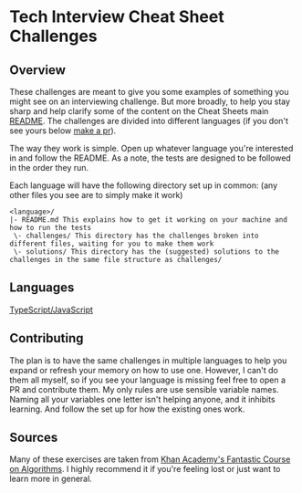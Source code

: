# Tech Interview Cheat Sheet Challenges
## Overview
These challenges are meant to give you some examples of something you might see on an interviewing challenge. But more broadly, to help you stay sharp and help clarify some of the content on the Cheat Sheets main [README](https://github.com/TSiege/Tech-Interview-Cheat-Sheet). The challenges are divided into different languages (if you don't see yours below [make a pr](#contributing)).

The way they work is simple. Open up whatever language you're interested in and follow the README. As a note, the tests are designed to be followed in the order they run.

Each language will have the following directory set up in common: (any other files you see are to simply make it work)
```
<language>/
|- README.md This explains how to get it working on your machine and how to run the tests
 \- challenges/ This directory has the challenges broken into different files, waiting for you to make them work
 \- solutions/ This directory has the (suggested) solutions to the challenges in the same file structure as challenges/
```

## Languages
  [TypeScript/JavaScript](./typescript)

## Contributing
The plan is to have the same challenges in multiple languages to help you expand or refresh your memory on how to use one. However, I can't do them all myself, so if you see your language is missing feel free to open a PR and contribute them. My only rules are use sensible variable names. Naming all your variables one letter isn't helping anyone, and it inhibits learning. And follow the set up for how the existing ones work.

## Sources
Many of these exercises are taken from [Khan Academy's Fantastic Course on Algorithms](https://www.khanacademy.org/computing/computer-science/algorithms). I highly recommend it if you're feeling lost or just want to learn more in general.
